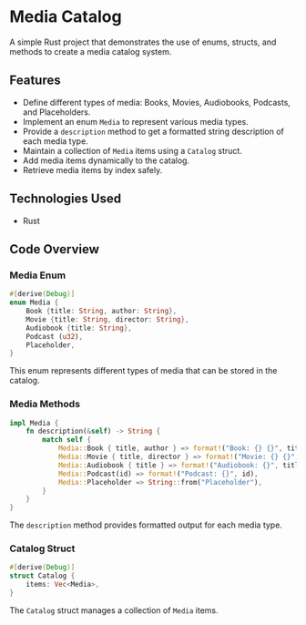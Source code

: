 # Media Catalog

A simple Rust project that demonstrates the use of enums, structs, and methods to create a media catalog system.

## Features
- Define different types of media: Books, Movies, Audiobooks, Podcasts, and Placeholders.
- Implement an enum `Media` to represent various media types.
- Provide a `description` method to get a formatted string description of each media type.
- Maintain a collection of `Media` items using a `Catalog` struct.
- Add media items dynamically to the catalog.
- Retrieve media items by index safely.

## Technologies Used
- Rust

## Code Overview
### Media Enum
```rust
#[derive(Debug)]
enum Media {
    Book {title: String, author: String},
    Movie {title: String, director: String},
    Audiobook {title: String},
    Podcast (u32),
    Placeholder,
}
```
This enum represents different types of media that can be stored in the catalog.

### Media Methods
```rust
impl Media {
    fn description(&self) -> String {
        match self {
            Media::Book { title, author } => format!("Book: {} {}", title, author),
            Media::Movie { title, director } => format!("Movie: {} {}", title, director),
            Media::Audiobook { title } => format!("Audiobook: {}", title),
            Media::Podcast(id) => format!("Podcast: {}", id),
            Media::Placeholder => String::from("Placeholder"),
        }
    }
}
```
The `description` method provides formatted output for each media type.

### Catalog Struct
```rust
#[derive(Debug)]
struct Catalog {
    items: Vec<Media>,
}
```
The `Catalog` struct manages a collection of `Media` items.
